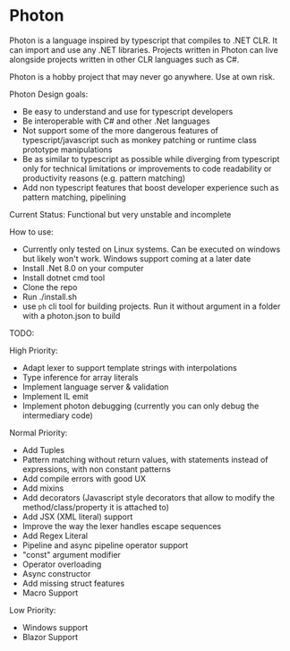 # Photon

Photon is a language inspired by typescript that compiles to .NET CLR. It can import and use any .NET libraries.
Projects written in Photon can live alongside projects written in other CLR languages such as C#.

Photon is a hobby project that may never go anywhere. Use at own risk.

Photon Design goals:

-   Be easy to understand and use for typescript developers
-   Be interoperable with C# and other .Net languages
-   Not support some of the more dangerous features of typescript/javascript such as monkey patching or runtime class prototype manipulations
-   Be as similar to typescript as possible while diverging from typescript only for technical limitations or improvements to code readability or productivity reasons (e.g. pattern matching)
-   Add non typescript features that boost developer experience such as pattern matching, pipelining

Current Status: Functional but very unstable and incomplete

How to use:

-   Currently only tested on Linux systems. Can be executed on windows but likely won't work. Windows support coming at a later date
-   Install .Net 8.0 on your computer
-   Install dotnet cmd tool
-   Clone the repo
-   Run ./install.sh
-   use `ph` cli tool for building projects. Run it without argument in a folder with a photon.json to build

TODO:

High Priority:

-   Adapt lexer to support template strings with interpolations
-   Type inference for array literals
-   Implement language server & validation
-   Implement IL emit
-   Implement photon debugging (currently you can only debug the intermediary code)

Normal Priority:

-   Add Tuples
-   Pattern matching without return values, with statements instead of expressions, with non constant patterns
-   Add compile errors with good UX
-   Add mixins
-   Add decorators (Javascript style decorators that allow to modify the method/class/property it is attached to)
-   Add JSX (XML literal) support
-   Improve the way the lexer handles escape sequences
-   Add Regex Literal
-   Pipeline and async pipeline operator support
-   "const" argument modifier
-   Operator overloading
-   Async constructor
-   Add missing struct features
-   Macro Support

Low Priority:

-   Windows support
-   Blazor Support
